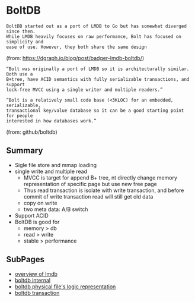 # BoltDB

```
BoltDB started out as a port of LMDB to Go but has somewhat diverged since then. 
While LMDB heavily focuses on raw performance, Bolt has focused on simplicity and 
ease of use. However, they both share the same design

```
(from: https://dgraph.io/blog/post/badger-lmdb-boltdb/)

```
“Bolt was originally a port of LMDB so it is architecturally similar. Both use a 
B+tree, have ACID semantics with fully serializable transactions, and support 
lock-free MVCC using a single writer and multiple readers.”

“Bolt is a relatively small code base (<3KLOC) for an embedded, serializable, 
transactional key/value database so it can be a good starting point for people 
interested in how databases work.”
```
(from: github/boltdb)


## Summary
- Sigle file store and mmap loading
- single write and multiple read
  - MVCC is target for append B+ tree, nt directly change memory representation of specific page but use new free page
  - Thus read transaction is isolate with write transaction, and before commit of write transaction read will still get old data
  - copy on write
  - two meta data: A/B switch
- Support ACID
- BoltDB is good for
  - memory > db
  - read > write
  - stable > performance

## SubPages
- [overview of lmdb](./lmdb.md)
- [boltdb internal](./boltdb_internal.md)
- [boltdb physical file's logic representation](./boltdb_file.md)
- [boltdb transaction](./boltdb_transaction.md)
